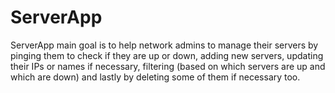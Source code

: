 # ServerApp
ServerApp main goal is to help network admins  to manage their servers by pinging them to check if they are up or down, adding new servers, updating their IPs or names if necessary, filtering (based on which servers are up and which are down) and lastly by deleting some of them if necessary too.
